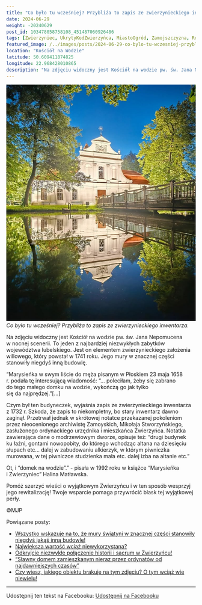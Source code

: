 ```yaml
---
title: "Co było tu wcześniej? Przybliża to zapis ze zwierzynieckiego inwentarza"
date: 2024-06-29
weight: -20240629
post_id: 103478058758108_451487060926486
tags: [Zwierzyniec, UkrytyKodZwierzyńca, MiastoOgród, Zamojszczyzna, Roztocze, Lubelskie, villarestituta, turystyka, dziedzictwo, zabytki, krajobrazy, TajemnicePrzeszłości, PodróżeWczasie, MagiczneMiejsce]
featured_image: /../images/posts/2024-06-29-co-bylo-tu-wczesniej-przybliza-to-zapis.jpg
location: "Kościół na Wodzie"
latitude: 50.609411874825
longitude: 22.968428010865
description: "Na zdjęciu widoczny jest Kościół na wodzie pw. św. Jana Nepomucena w nocnej scenerii. To jeden z najbardziej niezwykłych zabytków województwa lubelski..."
---
```


![Co było tu wcześniej? Przybliża to zapis ze zwierzynieckiego inwentarza.](/images/posts/2024-06-29-co-bylo-tu-wczesniej-przybliza-to-zapis.jpg)
*Co było tu wcześniej? Przybliża to zapis ze zwierzynieckiego inwentarza.*

Na zdjęciu widoczny jest Kościół na wodzie pw. św. Jana Nepomucena w nocnej scenerii. To jeden z najbardziej niezwykłych zabytków województwa lubelskiego. Jest on elementem zwierzynieckiego założenia willowego, który powstał w 1741 roku. Jego mury w znacznej części stanowiły niegdyś inną budowlę.

“Marysieńka w swym liście do męża pisanym w Płoskiem 23 maja 1658 r. podała tę interesującą wiadomość: “... poleciłam, żeby się zabrano do tego małego domku na wodzie, wykończą go jak tylko się da najprędzej.”[...]

Czym był ten budyneczek, wyjaśnia zapis ze zwierzynieckiego inwentarza z 1732 r. Szkoda, że zapis to niekompletny, bo stary inwentarz dawno zaginął. Przetrwał jednak w skrótowej notatce przekazanej pokoleniom przez nieocenionego archiwistę Zamoyskich, Mikołaja Stworzyńskiego, zasłużonego ordynackiego urzędnika i mieszkańca Zwierzyńca. Notatka zawierająca dane o modrzewiowym dworze, opisuje też: “drugi budynek ku łaźni, gontami nowopobity, do którego wchodząc altana na dziesięciu słupach etc… dalej w zabudowaniu alkierzyk, w którym piwniczka murowana, w tej piwniczce studzienka mała etc. dalej izba na altanie etc.”

Ot, i “domek na wodzie”.” -  pisała w 1992 roku w książce “Marysieńka i Zwierzyniec” Halina Matławska.

Pomóż szerzyć wieści o wyjątkowym Zwierzyńcu i w ten sposób wesprzyj jego rewitalizację!
Twoje wsparcie pomaga przywrócić blask tej wyjątkowej perły.



©MJP

Powiązane posty:
- [Wszystko wskazuje na to, że mury świątyni w znacznej części stanowiły niegdyś jakąś inną budowlę!](/posts/wszystko-wskazuje-na-to-ze-mury-swiatyni)
- [Największa wartość wciąż niewykorzystana?](/posts/najwieksza-wartosc-wciaz-niewykorzystana)
- [Odkryjcie niezwykłe połączenie historii i sacrum w Zwierzyńcu!](/posts/odkryjcie-niezwykle-polaczenie-historii-i-sacrum)
- [“Sławny domem zamieszkanym nieraz przez ordynatów od najdawniejszych czasów”](/posts/slawny-domem-zamieszkanym-nieraz-przez-ordynatow)
- [Czy wiesz, jakiego obiektu brakuje na tym zdjęciu? O tym wciąż wie niewielu!](/posts/czy-wiesz-jakiego-obiektu-brakuje-na-tym-zdjeciu)


---

Udostępnij ten tekst na Facebooku:
[Udostępnij na Facebooku](https://www.facebook.com/sharer/sharer.php?u=https://stowarzyszeniewachniewskiej.pl/posts/co-bylo-tu-wczesniej-przybliza-to-zapis)

<script type="application/ld+json">
{
  "@context": "https://schema.org",
  "@type": "BlogPosting",
  "headline": "Co było tu wcześniej? Przybliża to zapis ze zwierzynieckiego inwentarza",
  "datePublished": "2024-06-29",
  "dateModified": "2024-06-29",
  "author": {
    "@type": "Person",
    "name": "Michał Jan Patyk"
  },
  "publisher": {
    "@type": "Organization",
    "name": "Stowarzyszenie im. Aleksandry Wachniewskiej",
    "logo": {
      "@type": "ImageObject",
      "url": "https://stowarzyszeniewachniewskiej.pl/images/logo/logo.svg"
    }
  },
  "mainEntityOfPage": {
    "@type": "WebPage",
    "@id": "https://stowarzyszeniewachniewskiej.pl/posts/co-bylo-tu-wczesniej-przybliza-to-zapis"
  },
  "image": {
    "@type": "ImageObject",
    "url": "https://stowarzyszeniewachniewskiej.pl//images/posts/2024-06-29-co-bylo-tu-wczesniej-przybliza-to-zapis.jpg"
  },
  "articleSection": "Dziedzictwo Kulturowe i Zabytki",
  "keywords": "[Zwierzyniec, UkrytyKodZwierzyńca, MiastoOgród, Zamojszczyzna, Roztocze, Lubelskie, villarestituta, turystyka, dziedzictwo, zabytki, krajobrazy, TajemnicePrzeszłości, PodróżeWczasie, MagiczneMiejsce]",
  "wordCount": 198,
  "articleBody": "Na zdjęciu widoczny jest Kościół na wodzie pw. św. Jana Nepomucena w nocnej scenerii. To jeden z najbardziej niezwykłych zabytków województwa lubelskiego. Jest on elementem zwierzynieckiego założenia willowego, który powstał w 1741 roku. Jego mury w znacznej części stanowiły niegdyś inną budowlę.\n\n“Marysieńka w swym liście do męża pisanym w Płoskiem 23 maja 1658 r. podała tę interesującą wiadomość: “... poleciłam, żeby się zabrano do tego małego domku na wodzie, wykończą go jak tylko się da najprędzej.”[...]\n\nCzym był ten budyneczek, wyjaśnia zapis ze zwierzynieckiego inwentarza z 1732 r. Szkoda, że zapis to niekompletny, bo stary inwentarz dawno zaginął. Przetrwał jednak w skrótowej notatce przekazanej pokoleniom przez nieocenionego archiwistę Zamoyskich, Mikołaja Stworzyńskiego, zasłużonego ordynackiego urzędnika i mieszkańca Zwierzyńca. Notatka zawierająca dane o modrzewiowym dworze, opisuje też: “drugi budynek ku łaźni, gontami nowopobity, do którego wchodząc altana na dziesięciu słupach etc… dalej w zabudowaniu alkierzyk, w którym piwniczka murowana, w tej piwniczce studzienka mała etc. dalej izba na altanie etc.”\n\nOt, i “domek na wodzie”.” -  pisała w 1992 roku w książce “Marysieńka i Zwierzyniec” Halina Matławska.\n\nPomóż szerzyć wieści o wyjątkowym Zwierzyńcu i w ten sposób wesprzyj jego rewitalizację!\nTwoje wsparcie pomaga przywrócić blask tej wyjątkowej perły.\n\n\n\n©MJP",
  "description": "Na zdjęciu widoczny jest Kościół na wodzie pw. św. Jana Nepomucena w nocnej scenerii. To jeden z najbardziej niezwykłych zabytków województwa lubelski...",
  "copyrightHolder": {
    "@type": "Person",
    "name": "Michał Jan Patyk"
  }
}
</script>
<script type="application/ld+json">
{
  "@context": "https://schema.org",
  "@type": "BreadcrumbList",
  "itemListElement": [
    {
      "@type": "ListItem",
      "position": 1,
      "name": "Home",
      "item": "https://stowarzyszeniewachniewskiej.pl"
    },
    {
      "@type": "ListItem",
      "position": 2,
      "name": "posts",
      "item": "https://stowarzyszeniewachniewskiej.pl/posts"
    },
    {
      "@type": "ListItem",
      "position": 3,
      "name": "Co było tu wcześniej? Przybliża to zapis ze zwierzynieckiego inwentarza",
      "item": "https://stowarzyszeniewachniewskiej.pl/posts/co-bylo-tu-wczesniej-przybliza-to-zapis"
    }
  ]
}
</script>
